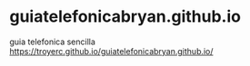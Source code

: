 # guiatelefonicabryan.github.io
guia telefonica sencilla 
https://troyerc.github.io/guiatelefonicabryan.github.io/
